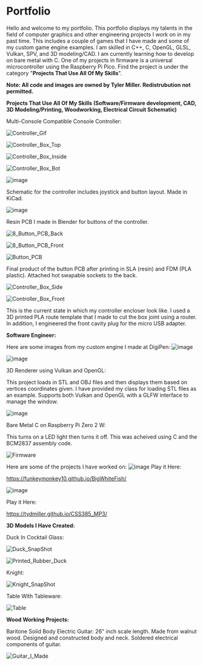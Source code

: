 # Portfolio
Hello and welcome to my portfolio. This portfolio displays my talents in the field of computer graphics and other engineering projects I work on in my past time. 
This includes a couple of games that I have made and some of my custom game engine examples. I am skilled in C++, C, OpenGL, GLSL, Vulkan, SPV, and 3D modeling/CAD. I am currently learning how to develop on bare metal with C.
One of my projects in firmware is a universal microcontroller using the Raspberry Pi Pico. Find the project is under the category "**Projects That Use All Of My Skills**".

**Note: All code and images are owned by Tyler Miller. Redistrubution not permitted.**

**Projects That Use All Of My Skills (Software/Firmware development, CAD, 3D Modeling/Printing, Woodworking, Electrical Circuit Schematic)**

Multi-Console Compatible Console Controller:

![Controller_Gif](https://github.com/user-attachments/assets/2e5e104d-d104-4c10-a58f-c5c08bf5b367)

![Controller_Box_Top](https://github.com/user-attachments/assets/58006bd1-ea41-442a-ab70-c90ac267138f)

![Controller_Box_Inside](https://github.com/user-attachments/assets/50330ea3-cf2e-4ad8-a1b9-aa2228d4fbfa)

![Controller_Box_Bot](https://github.com/user-attachments/assets/632950b4-e2d7-4505-b8e6-6e88b0c450b6)

![image](https://github.com/user-attachments/assets/4cc435e3-b471-4fc6-a15c-9c00255b6331)

Schematic for the controller includes joystick and button layout. Made in KiCad.

![image](https://github.com/user-attachments/assets/2133e2d1-c5c5-4391-89cf-700743f8174b)

Resin PCB I made in Blender for buttons of the controller.

![8_Button_PCB_Back](https://github.com/user-attachments/assets/574f54ef-3ddb-451f-8a0c-32d752fd8e5e)

![8_Button_PCB_Front](https://github.com/user-attachments/assets/3d7337f0-403c-408b-87c7-78fb3c9a6575)

![Button_PCB](https://github.com/user-attachments/assets/97f37a38-b2b0-4610-8558-4c31bad66b3f)

Final product of the button PCB after printing in SLA (resin) and FDM (PLA plastic). Attached hot swapable sockets to the back.

![Controller_Box_Side](https://github.com/user-attachments/assets/646c8a28-3386-40a5-8543-5119d6156f5c)


![Controller_Box_Front](https://github.com/user-attachments/assets/daa2e4fe-8145-467b-9b66-62e2de99a0f7)

This is the current state in which my controller encloser look like. I used a 3D printed PLA route template that I made to cut the box joint using a router.
In addition, I engineered the front cavity plug for the micro USB adapter.

**Software Engineer:**

Here are some images from my custom engine I made at DigiPen:
![image](https://github.com/tydmiller/Portfolio/assets/70169338/9c00b695-8bd8-4337-85d2-16552f3c7125)

![image](https://github.com/tydmiller/Portfolio/assets/70169338/26c74675-9e25-491a-b114-7a75fd2c168e)

3D Renderer using Vulkan and OpenGL:

This project loads in STL and OBJ files and then displays them based on vertices coordinates given. I have provided my class for loading STL files as an example. Supports both Vulkan and OpenGL with a GLFW interface to manage the window.

![image](https://github.com/tydmiller/Portfolio/assets/70169338/cc21c805-8384-465a-8ef0-d9835dca59cb)

Bare Metal C on Raspberry Pi Zero 2 W:

This turns on a LED light then turns it off. This was acheived using C and the BCM2837 assembly code.

![Firmware](https://github.com/user-attachments/assets/09b9f42d-1b8f-4728-949c-bcb4b6bac192)

Here are some of the projects I have worked on:
![image](https://github.com/tydmiller/Portfolio/assets/70169338/f40f322e-9ee3-4198-8782-7342e3ba951f)
Play it Here:

https://funkeymonkey10.github.io/BigWhiteFish/

![image](https://github.com/tydmiller/Portfolio/assets/70169338/cfa57007-2707-484a-b6ff-9a235c65e040)

Play it Here:

https://tydmiller.github.io/CSS385_MP3/



**3D Models I Have Created:**

Duck In Cocktail Glass:

![Duck_SnapShot](https://github.com/tydmiller/Portfolio/assets/70169338/5d6fa22b-cbb7-44f6-9c6b-87693fa1262e)

![Printed_Rubber_Duck](https://github.com/tydmiller/Portfolio/assets/70169338/37120333-b611-4aad-aed6-b944aeaad096)


Knight:

![Knight_SnapShot](https://github.com/tydmiller/Portfolio/assets/70169338/9f97a4e6-0a72-473f-8878-b67db7ca9d68)

Table With Tableware:

![Table](https://github.com/tydmiller/Portfolio/assets/70169338/c46549c9-48fb-4387-9e03-6c72400ff048)

**Wood Working Projects:**

Baritone Solid Body Electric Guitar:
26" inch scale length. Made from walnut wood. Designed and constructed body and neck. Soldered electrical components of guitar.

![Guitar_I_Made](https://github.com/user-attachments/assets/c8f7be39-17bc-4a7a-8b1f-c429ae7b5a1a)


